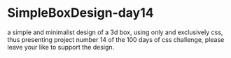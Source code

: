 # SimpleBoxDesign-day14
a simple and minimalist design of a 3d box, using only and exclusively css, thus presenting project number 14 of the 100 days of css challenge, please leave your like to support the design.
